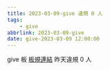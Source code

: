```yaml
---
title: 2023-03-09-give 違規 0 人
tags:
    - give
abbrlink: 2023-03-09-give
date: give-2023-03-09 12:00:00
---
```

give 板 [板規連結](https://www.ptt.cc/bbs/give/M.1612495900.A.C32.html)
昨天違規 0 人
